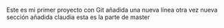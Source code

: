 Este es mi primer proyecto con Git
añadida una nueva línea otra vez
nueva sección añadida claudia
esta es la parte de master


